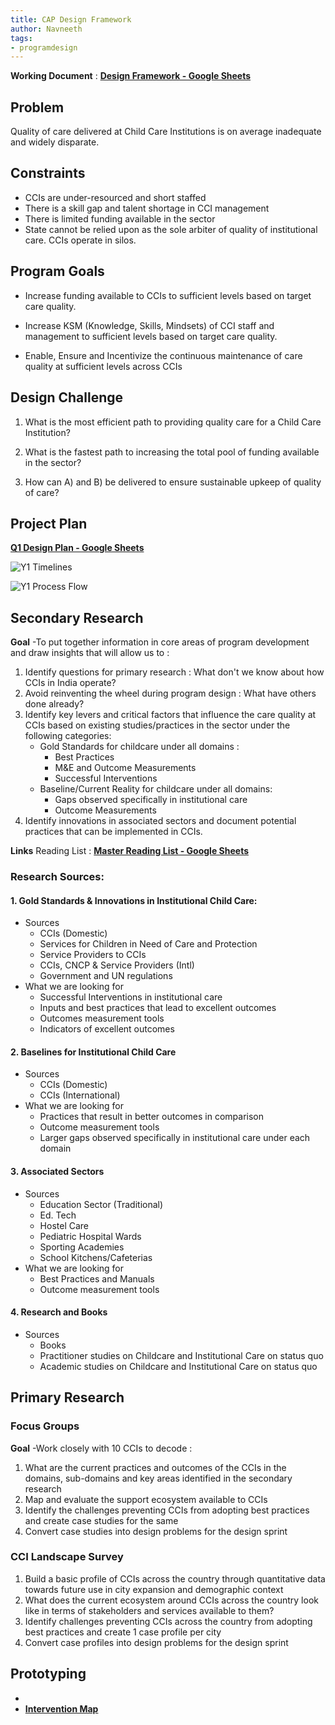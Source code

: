```yaml
---
title: CAP Design Framework
author: Navneeth
tags: 
- programdesign
---
```

**Working Document** : **[Design Framework - Google Sheets](https://docs.google.com/document/d/18LmCHl_Ezc972JXLlXttSo_Ewm3-W5dfq9bTspdv_bQ/edit)**

## Problem
Quality of care delivered at Child Care Institutions is on average inadequate and widely disparate. 

## Constraints
- CCIs are under-resourced and short staffed
- There is a skill gap and talent shortage in CCI management
- There is limited funding available in the sector
- State cannot be relied upon as the sole arbiter of quality of institutional care. CCIs operate in silos. 

## Program Goals
- Increase funding available to CCIs to sufficient levels based on target care quality.
    
- Increase KSM (Knowledge, Skills, Mindsets) of CCI staff and management to sufficient levels based on target care quality. 
    
- Enable, Ensure and Incentivize the continuous maintenance of care quality at sufficient levels across CCIs
    
## Design Challenge

1.  What is the most efficient path to providing quality care for a Child Care Institution? 
    
2.  What is the fastest path to increasing the total pool of funding available in the sector?
    
3.  How can A) and B) be delivered to ensure sustainable upkeep of quality of care? 
    
## Project Plan

**[Q1 Design Plan - Google Sheets](https://docs.google.com/spreadsheets/d/1dlkMpXmnfNy0pXYaMPwJzYjUOuWECAu9iHx35NFrMvw/edit?usp=drive_web&ouid=104429298457953240905)**

![Y1 Timelines](https://i.imgur.com/OmbD7Lh.png)

![Y1 Process Flow](https://i.imgur.com/nvDqPgF.png)
	
  
## Secondary Research

**Goal** -To put together information in core areas of program development and draw insights that will allow us to : 

1.  Identify questions for primary research : What don't we know about how CCIs in India operate?
2. Avoid reinventing the wheel during program design : What have others done already?
3. Identify key levers and critical factors that influence the care quality at CCIs  based on existing studies/practices in the sector under the following categories: 
	- Gold Standards for childcare under all domains :
		-  Best Practices
		- M&E and Outcome Measurements
		- Successful Interventions
	- Baseline/Current Reality for childcare under all domains:
		- Gaps observed specifically in institutional care
		- Outcome Measurements
4.	 Identify innovations in associated sectors and document potential practices that can be implemented in CCIs.		

**Links**
Reading List : **[Master Reading List - Google Sheets](https://docs.google.com/spreadsheets/d/1GRiS7QFPiak-1Ob3TdobKnaHqgUBb_8B-fErHP1BXUA/edit?usp=sharing)**
    
### **Research Sources:**

#### 1.  Gold Standards & Innovations in Institutional Child Care:
- Sources
	- CCIs (Domestic)
	- Services for Children in Need of Care and Protection 
	- Service Providers to CCIs
	- CCIs, CNCP & Service Providers (Intl)
	- Government and UN regulations
- What we are looking for
	- Successful Interventions in institutional care
	- Inputs and best practices that lead to excellent outcomes
	- Outcomes measurement tools
	- Indicators of excellent outcomes
	    
#### 2.  Baselines for Institutional Child Care
- Sources
	- CCIs (Domestic)
	- CCIs (International)
- What we are looking for
	- Practices that result in better outcomes in comparison
	- Outcome measurement tools
	- Larger gaps observed specifically in institutional care under each domain
	    
#### 3.  Associated Sectors
- Sources
	-  Education Sector (Traditional)
	-  Ed. Tech
	-  Hostel Care
	-  Pediatric Hospital Wards
	-  Sporting Academies
	-  School Kitchens/Cafeterias
- What we are looking for
	- Best Practices and Manuals
	- Outcome measurement tools

#### 4. Research and Books
- Sources 
	- Books  
	- Practitioner studies on Childcare and Institutional Care on status quo 
	- Academic studies on Childcare and Institutional Care on status quo

## Primary Research

### Focus Groups
**Goal** -Work closely with 10 CCIs  to decode : 
1. What are the current practices and outcomes of the CCIs in the domains, sub-domains and key areas identified in the secondary research
2. Map and evaluate the support ecosystem available to CCIs
3. Identify the challenges preventing CCIs from adopting best practices and create case studies for the same
4. Convert case studies into design problems for the design sprint

### CCI Landscape Survey
1. Build a basic profile of CCIs across the country through quantitative data towards future use in city expansion and demographic context
2. What does the current ecosystem around CCIs across the country look like in terms of stakeholders and services available to them? 
3. Identify challenges preventing CCIs across the country from adopting best practices and create 1 case profile per city 
4. Convert case profiles into design problems for the design sprint


## Prototyping

- 
- **[Intervention Map](Volume%201/Program%20Design/Intervention%20Map.md)**



